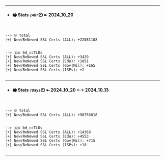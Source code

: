

---
- #### 🖨️ **Stats** `24Hr`⏲️ ➼ 2024_10_20
```console


--> 🌐 Total
[+] New/ReNewed SSL Certs (ALL): +22081108


--> 🇧🇩 bd_ccTLDs
[+] New/ReNewed SSL Certs (ALL): +3429
[+] New/ReNewed SSL Certs (Edu): +1051
[+] New/ReNewed SSL Certs (Gov|Mil): +165
[+] New/ReNewed SSL Certs (ISPs): +2


```

---
- #### 🖨️ **Stats** `7Days`⏲️ ➼ 2024_10_20 <--> 2024_10_13
```console


--> 🌐 Total
[+] New/ReNewed SSL Certs (ALL): +98756818


--> 🇧🇩 bd_ccTLDs
[+] New/ReNewed SSL Certs (ALL): +14368
[+] New/ReNewed SSL Certs (Edu): +4553
[+] New/ReNewed SSL Certs (Gov|Mil): +715
[+] New/ReNewed SSL Certs (ISPs): +18


```

---

